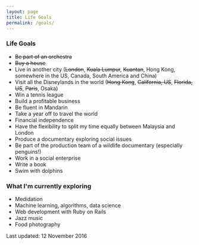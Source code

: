 ```yaml
---
layout: page
title: Life Goals
permalink: /goals/
---
```


### Life Goals

* <del>Be part of an orchestra</del>
* <del>Buy a house</del>
* Live in another city (<del>London</del>, <del>Kuala Lumpur</del>, <del>Kuantan</del>, Hong Kong, somewhere in the US, Canada, South America and China)
* Visit all the Disneylands in the world (<del>Hong Kong</del>, <del>California, US</del>, <del>Florida, US</del>, <del>Paris</del>, Osaka)
* Win a tennis league
* Build a profitable business
* Be fluent in Mandarin
* Take a year off to travel the world 
* Financial independence
* Have the flexibility to split my time equally between Malaysia and London
* Produce a documentary exploring social issues
* Be part of the production team of a wildlife documentary (especially penguins!)
* Work in a social enterprise
* Write a book
* Swim with dolphins


### What I'm currently exploring

* Medidation
* Machine learning, algorithms, data science
* Web development with Ruby on Rails
* Jazz music
* Food photography

Last updated: 12 November 2016
